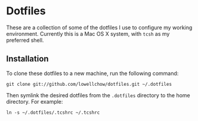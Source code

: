 # Dotfiles

These are a collection of some of the dotfiles I use to configure my working environment. Currently this is a Mac OS X system, with `tcsh` as my preferred shell.

## Installation

To clone these dotfiles to a new machine, run the following command:

```terminal
git clone git://github.com/lowellchow/dotfiles.git ~/.dotfiles
```

Then symlink the desired dotfiles from the `.dotfiles` directory to the home directory. For example:

```terminal
ln -s ~/.dotfiles/.tcshrc ~/.tcshrc
```

